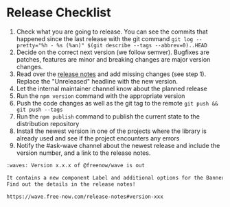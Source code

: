 # Release Checklist

1. Check what you are going to release. You can see the commits that happened since the last release with the git command `git log --pretty="%h - %s (%an)" $(git describe --tags --abbrev=0)..HEAD`
1. Decide on the correct next version (we follow semver). Bugfixes are patches, features are minor and breaking changes are major version changes.
1. Read over the [release notes](/docs/release-notes.mdx) and add missing changes (see step 1). Replace the "Unreleased" headline with the new version.
1. Let the internal maintainer channel know about the planned release
1. Run the `npm version` command with the appropriate version
1. Push the code changes as well as the git tag to the remote `git push && git push --tags`
1. Run the `npm publish` command to publish the current state to the distribution repository
1. Install the newest version in one of the projects where the library is already used and see if the project encounters any errors
1. Notify the #ask-wave channel about the newest release and include the version number, and a link to the release notes.

```txt
:waves: Version x.x.x of @freenow/wave is out

It contains a new component Label and additional options for the Banner component.
Find out the details in the release notes!

https://wave.free-now.com/release-notes#version-xxx
```
